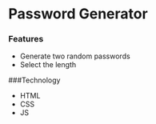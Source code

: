 # Password Generator

### Features
+ Generate two random passwords
+ Select the length

###Technology
+ HTML
+ CSS
+ JS
